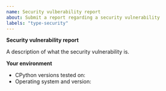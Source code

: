 ```yaml
---
name: Security vulberability report
about: Submit a report regarding a security vulnerability
labels: "type-security"
---
```


<!--
  Note that security issues should generally first be sent to the "security at python dot org" email address.
  See here for further details: https://www.python.org/dev/security/
-->

**Security vulnerability report**

A description of what the security vulnerability is.

**Your environment**

<!-- Include as many relevant details about your environment as possible -->

- CPython versions tested on:
- Operating system and version:

<!--
You can freely edit this text. Remove any lines
you believe are unnecessary.
-->
